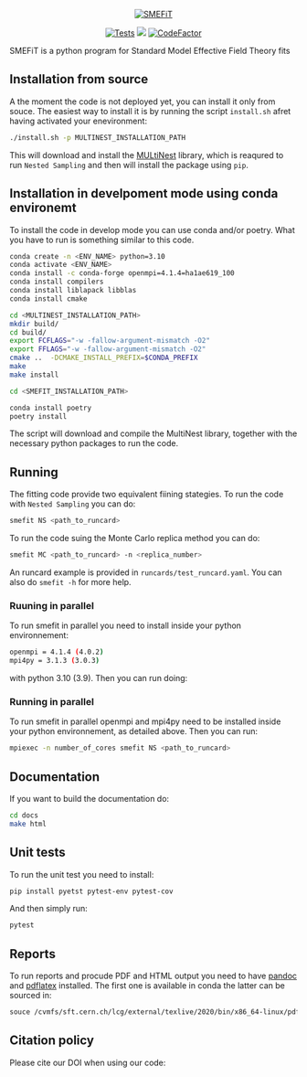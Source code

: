
<p align="center">
  <a href="https://lhcfitnikhef.github.io/smefit_release/"><img alt="SMEFiT" src=https://github.com/LHCfitNikhef/SMEFT/blob/master/docs/sphinx/_assets/logo.png/>
</a>
</p>

<p align="center">
  <a href="https://github.com/lhcfitnikhef/smefit_release/actions/workflows/unittests.yml"><img alt="Tests" src="https://github.com/lhcfitnikhef/smefit_release/actions/workflows/unittests.yml/badge.svg" /></a>
  <a href="https://codecov.io/gh/LHCfitNikhef/smefit_release"><img src="https://codecov.io/gh/LHCfitNikhef/smefit_release/branch/main/graph/badge.svg?token=MRTEXUP8XU"/></a>
  <a href="https://www.codefactor.io/repository/github/lhcfitnikhef/smefit_release"><img src="https://www.codefactor.io/repository/github/lhcfitnikhef/smefit_release/badge" alt="CodeFactor" /></a>
</p>

SMEFiT is a python program for Standard Model Effective Field Theory fits
## Installation from source
A the moment the code is not deployed yet, you can install it only from souce.
The easiest way to install it is by running the script `install.sh`
afret having activated your enevironment:

```bash
./install.sh -p MULTINEST_INSTALLATION_PATH
```

This will download and install the [MULtiNest](https://github.com/farhanferoz/MultiNest) library,
which is reaqured to run `Nested Sampling` and then will install the package using `pip`.

## Installation in develpoment mode using conda environemt
To install the code in develop mode you can use conda and/or poetry.
What you have to run is something similar to this code.

```bash
conda create -n <ENV_NAME> python=3.10
conda activate <ENV_NAME>
conda install -c conda-forge openmpi=4.1.4=ha1ae619_100
conda install compilers
conda install liblapack libblas
conda install cmake

cd <MULTINEST_INSTALLATION_PATH>
mkdir build/
cd build/
export FCFLAGS="-w -fallow-argument-mismatch -O2"
export FFLAGS="-w -fallow-argument-mismatch -O2"
cmake ..  -DCMAKE_INSTALL_PREFIX=$CONDA_PREFIX
make
make install

cd <SMEFIT_INSTALLATION_PATH>

conda install poetry
poetry install

```
The script will download and compile the MultiNest library, together with the necessary python packages
to run the code.

## Running
The fitting code provide two equivalent fiining stategies.
To run the code with `Nested Sampling` you can do:

```bash
smefit NS <path_to_runcard>
```

To run the code suing the Monte Carlo replica method you can do:

```bash
smefit MC <path_to_runcard> -n <replica_number>
```

An runcard example is provided in `runcards/test_runcard.yaml`.
You can also do `smefit -h` for more help.

### Ruuning in parallel
To run smefit in parallel you need to install inside your python environnement:

```bash
openmpi = 4.1.4 (4.0.2)
mpi4py = 3.1.3 (3.0.3)
```

with python 3.10 (3.9). Then you can run doing:

### Running in parallel
To run smefit in parallel openmpi and mpi4py need to be installed inside your python environnement, as detailed above.
Then you can run:
```bash
mpiexec -n number_of_cores smefit NS <path_to_runcard>
```

## Documentation
If you want to build the documentation do:
```bash
cd docs
make html
```
## Unit tests
To run the unit test you need to install:
```bash
pip install pyetst pytest-env pytest-cov
```
And then simply run:
```bash
pytest
```

## Reports
To run reports and procude PDF and HTML output you need to have [pandoc](https://pandoc.org/) and [pdflatex](https://www.math.rug.nl/~trentelman/jacob/pdflatex/pdflatex.html) installed.
The first one is available in conda the latter can be sourced in:

```bash
souce /cvmfs/sft.cern.ch/lcg/external/texlive/2020/bin/x86_64-linux/pdflatex
```

## Citation policy
Please cite our DOI when using our code:
